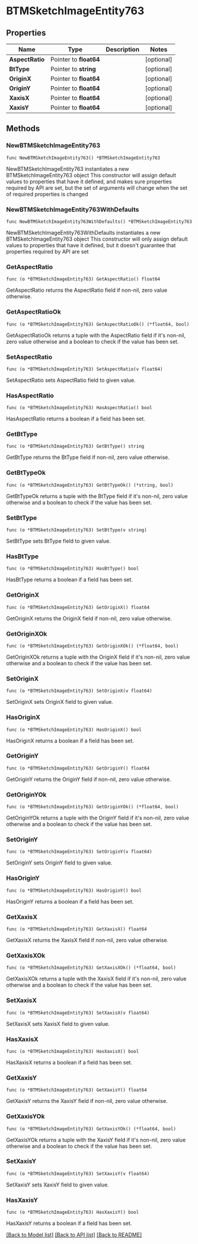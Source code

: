 # BTMSketchImageEntity763

## Properties

Name | Type | Description | Notes
------------ | ------------- | ------------- | -------------
**AspectRatio** | Pointer to **float64** |  | [optional] 
**BtType** | Pointer to **string** |  | [optional] 
**OriginX** | Pointer to **float64** |  | [optional] 
**OriginY** | Pointer to **float64** |  | [optional] 
**XaxisX** | Pointer to **float64** |  | [optional] 
**XaxisY** | Pointer to **float64** |  | [optional] 

## Methods

### NewBTMSketchImageEntity763

`func NewBTMSketchImageEntity763() *BTMSketchImageEntity763`

NewBTMSketchImageEntity763 instantiates a new BTMSketchImageEntity763 object
This constructor will assign default values to properties that have it defined,
and makes sure properties required by API are set, but the set of arguments
will change when the set of required properties is changed

### NewBTMSketchImageEntity763WithDefaults

`func NewBTMSketchImageEntity763WithDefaults() *BTMSketchImageEntity763`

NewBTMSketchImageEntity763WithDefaults instantiates a new BTMSketchImageEntity763 object
This constructor will only assign default values to properties that have it defined,
but it doesn't guarantee that properties required by API are set

### GetAspectRatio

`func (o *BTMSketchImageEntity763) GetAspectRatio() float64`

GetAspectRatio returns the AspectRatio field if non-nil, zero value otherwise.

### GetAspectRatioOk

`func (o *BTMSketchImageEntity763) GetAspectRatioOk() (*float64, bool)`

GetAspectRatioOk returns a tuple with the AspectRatio field if it's non-nil, zero value otherwise
and a boolean to check if the value has been set.

### SetAspectRatio

`func (o *BTMSketchImageEntity763) SetAspectRatio(v float64)`

SetAspectRatio sets AspectRatio field to given value.

### HasAspectRatio

`func (o *BTMSketchImageEntity763) HasAspectRatio() bool`

HasAspectRatio returns a boolean if a field has been set.

### GetBtType

`func (o *BTMSketchImageEntity763) GetBtType() string`

GetBtType returns the BtType field if non-nil, zero value otherwise.

### GetBtTypeOk

`func (o *BTMSketchImageEntity763) GetBtTypeOk() (*string, bool)`

GetBtTypeOk returns a tuple with the BtType field if it's non-nil, zero value otherwise
and a boolean to check if the value has been set.

### SetBtType

`func (o *BTMSketchImageEntity763) SetBtType(v string)`

SetBtType sets BtType field to given value.

### HasBtType

`func (o *BTMSketchImageEntity763) HasBtType() bool`

HasBtType returns a boolean if a field has been set.

### GetOriginX

`func (o *BTMSketchImageEntity763) GetOriginX() float64`

GetOriginX returns the OriginX field if non-nil, zero value otherwise.

### GetOriginXOk

`func (o *BTMSketchImageEntity763) GetOriginXOk() (*float64, bool)`

GetOriginXOk returns a tuple with the OriginX field if it's non-nil, zero value otherwise
and a boolean to check if the value has been set.

### SetOriginX

`func (o *BTMSketchImageEntity763) SetOriginX(v float64)`

SetOriginX sets OriginX field to given value.

### HasOriginX

`func (o *BTMSketchImageEntity763) HasOriginX() bool`

HasOriginX returns a boolean if a field has been set.

### GetOriginY

`func (o *BTMSketchImageEntity763) GetOriginY() float64`

GetOriginY returns the OriginY field if non-nil, zero value otherwise.

### GetOriginYOk

`func (o *BTMSketchImageEntity763) GetOriginYOk() (*float64, bool)`

GetOriginYOk returns a tuple with the OriginY field if it's non-nil, zero value otherwise
and a boolean to check if the value has been set.

### SetOriginY

`func (o *BTMSketchImageEntity763) SetOriginY(v float64)`

SetOriginY sets OriginY field to given value.

### HasOriginY

`func (o *BTMSketchImageEntity763) HasOriginY() bool`

HasOriginY returns a boolean if a field has been set.

### GetXaxisX

`func (o *BTMSketchImageEntity763) GetXaxisX() float64`

GetXaxisX returns the XaxisX field if non-nil, zero value otherwise.

### GetXaxisXOk

`func (o *BTMSketchImageEntity763) GetXaxisXOk() (*float64, bool)`

GetXaxisXOk returns a tuple with the XaxisX field if it's non-nil, zero value otherwise
and a boolean to check if the value has been set.

### SetXaxisX

`func (o *BTMSketchImageEntity763) SetXaxisX(v float64)`

SetXaxisX sets XaxisX field to given value.

### HasXaxisX

`func (o *BTMSketchImageEntity763) HasXaxisX() bool`

HasXaxisX returns a boolean if a field has been set.

### GetXaxisY

`func (o *BTMSketchImageEntity763) GetXaxisY() float64`

GetXaxisY returns the XaxisY field if non-nil, zero value otherwise.

### GetXaxisYOk

`func (o *BTMSketchImageEntity763) GetXaxisYOk() (*float64, bool)`

GetXaxisYOk returns a tuple with the XaxisY field if it's non-nil, zero value otherwise
and a boolean to check if the value has been set.

### SetXaxisY

`func (o *BTMSketchImageEntity763) SetXaxisY(v float64)`

SetXaxisY sets XaxisY field to given value.

### HasXaxisY

`func (o *BTMSketchImageEntity763) HasXaxisY() bool`

HasXaxisY returns a boolean if a field has been set.


[[Back to Model list]](../README.md#documentation-for-models) [[Back to API list]](../README.md#documentation-for-api-endpoints) [[Back to README]](../README.md)


